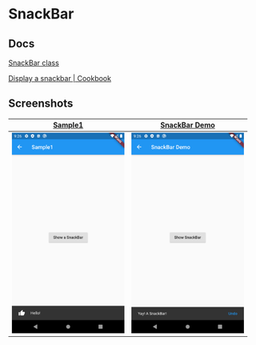 # SnackBar

## Docs

[SnackBar class](https://api.flutter.dev/flutter/material/SnackBar-class.html)

[Display a snackbar | Cookbook](https://flutter.dev/docs/cookbook/design/snackbars)

## Screenshots

|[Sample1](./lib/pages/sample1.dart)|[SnackBar Demo](./lib/pages/cookbook_sample.dart)|
|:-:|:-:|
|<img src="./screenshots/Sample1.png" height="400" alt="Screenshot"/>|<img src="./screenshots/SnackBar Demo.png" height="400" alt="Screenshot"/>|
